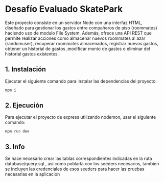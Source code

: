
# Desafío Evaluado SkatePark

Este proyecto consiste en un servidor Node con una interfaz HTML, diseñado para gestionar los gastos entre compañeros de piso (roommates) haciendo uso de modulo File System. Además, ofrece una API REST que permite realizar acciones como almacenar nuevos roommates al azar (randomuser), recuperar roommates almacenados, registrar nuevos gastos, obtener un historial de gastos ,modificar monto de gastos o eliminar del historial gastos existentes.

## 1. Instalación

Ejecutar el siguiente comando para instalar las dependencias del proyecto:
   ```bash
   npm i
   ```
   
## 2. Ejecución

Para ejecutar el proyecto de express utilizando nodemon, usar el siguiente comando:
   ```bash
   npm run dev
   ```

## 3. Info

Se hace necesario crear las tablas correspondientes indicadas en la ruta database/query.sql , asi como poblarla con los seeders necesarios, tambien se incluyen las credenciales de esos seeders para hacer las pruebas necesarias en la aplicacion

